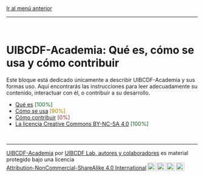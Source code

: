 <div style='text-align: left;'> <a href="../README.md#UIBCDF-Academia">Ir al menú anterior</a> </div>

-----

<br />

# UIBCDF-Academia: Qué es, cómo se usa y cómo contribuir

Este bloque está dedicado únicamente a describir UIBCDF-Academia y sus formas uso. Aquí encontrarás las
instrucciones para leer adecuadamente su contenido, interactuar con él, o contribuir a su desarrollo.

- [Qué es](Que_es/Que_es.md) <span style="color:#185927">[100%]</span>
- [Cómo se usa](Como_se_usa/Como_se_usa.md) <span style="color:#aa7d00">[90%]</span>
- [Cómo contribuir](Como_contribuir/Como_contribuir.md) <span style="color:#823138">[0%]</span>
- [La licencia Creative Commons BY-NC-SA 4.0](La_licencia/La_licencia.md) <span style="color:#185927">[100%]</span>

<br />

-------
<p xmlns:cc="http://creativecommons.org/ns#" xmlns:dct="http://purl.org/dc/terms/"><a property="dct:title" rel="cc:attributionURL" href="https://github.com/uibcdf/Academia">UIBCDF-Academia</a> por <a rel="cc:attributionURL dct:creator" property="cc:attributionName" href="https://github.com/uibcdf/Academia/graphs/contributors">UIBCDF Lab, autores y colaboradores</a> es material protegido bajo una licencia <a href="http://creativecommons.org/licenses/by-nc-sa/4.0/deed.es?ref=chooser-v1" target="_blank" rel="license noopener noreferrer" style="display:inline-block;">Attribution-NonCommercial-ShareAlike 4.0 International<img style="height:22px!important;margin-left:3px;vertical-align:text-bottom;" src="https://mirrors.creativecommons.org/presskit/icons/cc.svg?ref=chooser-v1"><img style="height:22px!important;margin-left:3px;vertical-align:text-bottom;" src="https://mirrors.creativecommons.org/presskit/icons/by.svg?ref=chooser-v1"><img style="height:22px!important;margin-left:3px;vertical-align:text-bottom;" src="https://mirrors.creativecommons.org/presskit/icons/nc.svg?ref=chooser-v1"><img style="height:22px!important;margin-left:3px;vertical-align:text-bottom;" src="https://mirrors.creativecommons.org/presskit/icons/sa.svg?ref=chooser-v1"></a></p>


